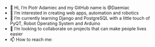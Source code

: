 - 👋 Hi, I’m Piotr Adamiec and my GitHub name is @Daemiac
- 👀 I’m interested in creating web apps, automation and robotics
- 🌱 I’m currently learning Django and PostgreSQL with a little touch of PyQT, Robot Operating System and Arduino
- 💞️ I’m looking to collaborate on projects that can make people lives easier
- 📫 How to reach me: <links will appear in the near future>

<!---
Daemiac/Daemiac is a ✨ special ✨ repository because its `README.md` (this file) appears on your GitHub profile.
You can click the Preview link to take a look at your changes.
--->
